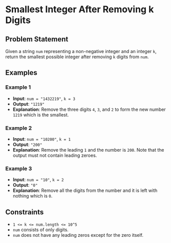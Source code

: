 # Smallest Integer After Removing k Digits

## Problem Statement

Given a string `num` representing a non-negative integer and an integer `k`, return the smallest possible integer after removing `k` digits from `num`.

## Examples

### Example 1
- **Input**: `num = "1432219"`, `k = 3` 
- **Output**: `"1219"`
- **Explanation**: Remove the three digits `4`, `3`, and `2` to form the new number `1219` which is the smallest.

### Example 2
- **Input**: `num = "10200"`, `k = 1`
- **Output**: `"200"`
- **Explanation**: Remove the leading `1` and the number is `200`. Note that the output must not contain leading zeroes.

### Example 3
- **Input**: `num = "10"`, `k = 2`
- **Output**: `"0"`
- **Explanation**: Remove all the digits from the number and it is left with nothing which is `0`.

## Constraints

- `1 <= k <= num.length <= 10^5`
- `num` consists of only digits.
- `num` does not have any leading zeros except for the zero itself.
